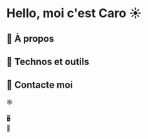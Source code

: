 # Hello, moi c'est Caro ☀

<!-- ==> Bannière de présentation -->

## 🔭 À propos


## 🚀 Technos et outils

<!-- ==> images de technos -->

## 💌 Contacte moi
🕸

🖥  
🦉 
 
